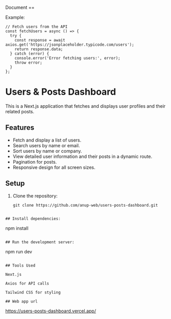 Document ==

Example: 

````
// Fetch users from the API
const fetchUsers = async () => {
  try {
    const response = await axios.get('https://jsonplaceholder.typicode.com/users');
    return response.data;
  } catch (error) {
    console.error('Error fetching users:', error);
    throw error;
  }
};

````

# Users & Posts Dashboard

This is a Next.js application that fetches and displays user profiles and their related posts.

## Features
- Fetch and display a list of users.
- Search users by name or email.
- Sort users by name or company.
- View detailed user information and their posts in a dynamic route.
- Pagination for posts.
- Responsive design for all screen sizes.

## Setup
1. Clone the repository:
   ```` 
   git clone https://github.com/anup-web/users-posts-dashboard.git

````

## Install dependencies:

````
npm install

````

## Run the development server:

````
npm run dev

````

## Tools Used

Next.js

Axios for API calls

Tailwind CSS for styling

## Web app url

````
https://users-posts-dashboard.vercel.app/

````

